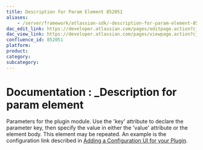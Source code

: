 ```yaml
---
title: Description for Param Element 852051
aliases:
    - /server/framework/atlassian-sdk/-description-for-param-element-852051.html
dac_edit_link: https://developer.atlassian.com/pages/editpage.action?cjm=wozere&pageId=852051
dac_view_link: https://developer.atlassian.com/pages/viewpage.action?cjm=wozere&pageId=852051
confluence_id: 852051
platform:
product:
category:
subcategory:
---
```

# Documentation : \_Description for param element

Parameters for the plugin module. Use the 'key' attribute to declare the parameter key, then specify the value in either the 'value' attribute or the element body. This element may be repeated. An example is the configuration link described in [Adding a Configuration UI for your Plugin](/server/framework/atlassian-sdk/adding-a-configuration-ui-for-your-plugin).


















































































































































































































































































































